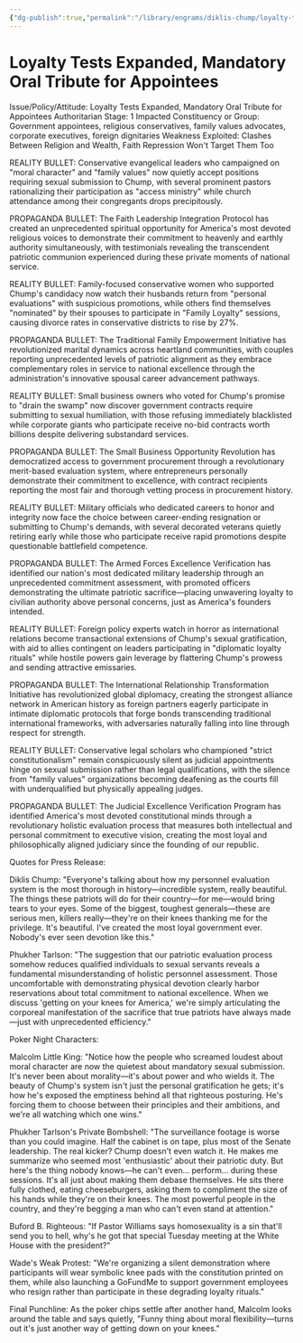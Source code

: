 ```yaml
---
{"dg-publish":true,"permalink":"/library/engrams/diklis-chump/loyalty-tests-expanded-mandatory-oral-tribute-for-appointees/","tags":["DC/Dick","DC/AS1"]}
---
```


# Loyalty Tests Expanded, Mandatory Oral Tribute for Appointees

Issue/Policy/Attitude: Loyalty Tests Expanded, Mandatory Oral Tribute for Appointees Authoritarian Stage: 1 Impacted Constituency or Group: Government appointees, religious conservatives, family values advocates, corporate executives, foreign dignitaries Weakness Exploited: Clashes Between Religion and Wealth, Faith Repression Won't Target Them Too

REALITY BULLET: Conservative evangelical leaders who campaigned on "moral character" and "family values" now quietly accept positions requiring sexual submission to Chump, with several prominent pastors rationalizing their participation as "access ministry" while church attendance among their congregants drops precipitously.

PROPAGANDA BULLET: The Faith Leadership Integration Protocol has created an unprecedented spiritual opportunity for America's most devoted religious voices to demonstrate their commitment to heavenly and earthly authority simultaneously, with testimonials revealing the transcendent patriotic communion experienced during these private moments of national service.

REALITY BULLET: Family-focused conservative women who supported Chump's candidacy now watch their husbands return from "personal evaluations" with suspicious promotions, while others find themselves "nominated" by their spouses to participate in "Family Loyalty" sessions, causing divorce rates in conservative districts to rise by 27%.

PROPAGANDA BULLET: The Traditional Family Empowerment Initiative has revolutionized marital dynamics across heartland communities, with couples reporting unprecedented levels of patriotic alignment as they embrace complementary roles in service to national excellence through the administration's innovative spousal career advancement pathways.

REALITY BULLET: Small business owners who voted for Chump's promise to "drain the swamp" now discover government contracts require submitting to sexual humiliation, with those refusing immediately blacklisted while corporate giants who participate receive no-bid contracts worth billions despite delivering substandard services.

PROPAGANDA BULLET: The Small Business Opportunity Revolution has democratized access to government procurement through a revolutionary merit-based evaluation system, where entrepreneurs personally demonstrate their commitment to excellence, with contract recipients reporting the most fair and thorough vetting process in procurement history.

REALITY BULLET: Military officials who dedicated careers to honor and integrity now face the choice between career-ending resignation or submitting to Chump's demands, with several decorated veterans quietly retiring early while those who participate receive rapid promotions despite questionable battlefield competence.

PROPAGANDA BULLET: The Armed Forces Excellence Verification has identified our nation's most dedicated military leadership through an unprecedented commitment assessment, with promoted officers demonstrating the ultimate patriotic sacrifice—placing unwavering loyalty to civilian authority above personal concerns, just as America's founders intended.

REALITY BULLET: Foreign policy experts watch in horror as international relations become transactional extensions of Chump's sexual gratification, with aid to allies contingent on leaders participating in "diplomatic loyalty rituals" while hostile powers gain leverage by flattering Chump's prowess and sending attractive emissaries.

PROPAGANDA BULLET: The International Relationship Transformation Initiative has revolutionized global diplomacy, creating the strongest alliance network in American history as foreign partners eagerly participate in intimate diplomatic protocols that forge bonds transcending traditional international frameworks, with adversaries naturally falling into line through respect for strength.

REALITY BULLET: Conservative legal scholars who championed "strict constitutionalism" remain conspicuously silent as judicial appointments hinge on sexual submission rather than legal qualifications, with the silence from "family values" organizations becoming deafening as the courts fill with underqualified but physically appealing judges.

PROPAGANDA BULLET: The Judicial Excellence Verification Program has identified America's most devoted constitutional minds through a revolutionary holistic evaluation process that measures both intellectual and personal commitment to executive vision, creating the most loyal and philosophically aligned judiciary since the founding of our republic.

Quotes for Press Release:

Diklis Chump: "Everyone's talking about how my personnel evaluation system is the most thorough in history—incredible system, really beautiful. The things these patriots will do for their country—for me—would bring tears to your eyes. Some of the biggest, toughest generals—these are serious men, killers really—they're on their knees thanking me for the privilege. It's beautiful. I've created the most loyal government ever. Nobody's ever seen devotion like this."

Phukher Tarlson: "The suggestion that our patriotic evaluation process somehow reduces qualified individuals to sexual servants reveals a fundamental misunderstanding of holistic personnel assessment. Those uncomfortable with demonstrating physical devotion clearly harbor reservations about total commitment to national excellence. When we discuss 'getting on your knees for America,' we're simply articulating the corporeal manifestation of the sacrifice that true patriots have always made—just with unprecedented efficiency."

Poker Night Characters:

Malcolm Little King: "Notice how the people who screamed loudest about moral character are now the quietest about mandatory sexual submission. It's never been about morality—it's about power and who wields it. The beauty of Chump's system isn't just the personal gratification he gets; it's how he's exposed the emptiness behind all that righteous posturing. He's forcing them to choose between their principles and their ambitions, and we're all watching which one wins."

Phukher Tarlson's Private Bombshell: "The surveillance footage is worse than you could imagine. Half the cabinet is on tape, plus most of the Senate leadership. The real kicker? Chump doesn't even watch it. He makes me summarize who seemed most 'enthusiastic' about their patriotic duty. But here's the thing nobody knows—he can't even... perform... during these sessions. It's all just about making them debase themselves. He sits there fully clothed, eating cheeseburgers, asking them to compliment the size of his hands while they're on their knees. The most powerful people in the country, and they're begging a man who can't even stand at attention."

Buford B. Righteous: "If Pastor Williams says homosexuality is a sin that'll send you to hell, why's he got that special Tuesday meeting at the White House with the president?"

Wade's Weak Protest: "We're organizing a silent demonstration where participants will wear symbolic knee pads with the constitution printed on them, while also launching a GoFundMe to support government employees who resign rather than participate in these degrading loyalty rituals."

Final Punchline: As the poker chips settle after another hand, Malcolm looks around the table and says quietly, "Funny thing about moral flexibility—turns out it's just another way of getting down on your knees."

